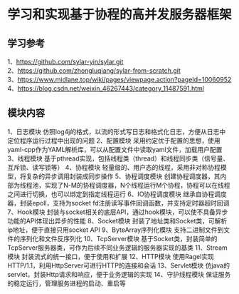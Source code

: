 # 学习和实现基于协程的高并发服务器框架
## 学习参考
1、https://github.com/sylar-yin/sylar.git  
2、https://github.com/zhongluqiang/sylar-from-scratch.git  
3、https://www.midlane.top/wiki/pages/viewpage.action?pageId=10060952  
4、https://blog.csdn.net/weixin_46267443/category_11487591.html  
## 模块内容
1、日志模块
仿照log4j的格式，以流的形式写日志和格式化日志，方便从日志中定位程序运行过程中出现的问题
2、配置模块
采用约定优于配置的思想，使用yaml-cpp作为YAML解析库，可以从配置文件中读取yaml文件，加载用户配置
3、线程模块
基于pthread实现，包括线程类（thread）和线程同步类（信号量、互斥锁、读写锁等）
4、协程模块
轻量级的、用户态的线程，采用非对称协程模型，将复杂的异步调用封装成同步操作
5、协程调度模块
创建协程调度器，其内部为线程池，实现了N-M的协程调度器，N个线程运行M个协程，协程可以在线程之间进行切换，也可以绑定到指定线程运行
6、IO协程调度模块
继承自协程调度器，封装epoll，支持为socket fd注册读写事件回调函数，并支持定时器超时回调
7、Hook模块
封装与socket相关的底层API，通过hook模块，可以使不具备异步功能的API体现出异步的性能
8、Socket模块
封装了地址类和Socket类，可解析ip地址，便于直接只用socket API
9、ByteArray序列化模块
支持二进制文件到文件的序列化和文件反序列化
10、TcpServer模块
基于Socket类，封装简单的TcpServer服务器类，可作为后续不同业务逻辑的服务器实现的基类
11、Stream模块
封装流式的统一接口，便于使用和扩展
12、HTTP模块
使用Ragel实现HTTP/1.1，利用HttpServer可进行HTTP的连接和会话
13、Servlet模块
仿java的servlet，封装Http请求和响应，便于业务逻辑的实现
14、守护线程模块
保证服务的稳定运行，管理服务进程的启动、重启等
